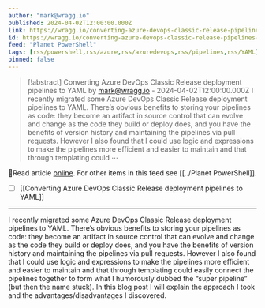 ```yaml
---
author: "mark@wragg.io"
published: 2024-04-02T12:00:00.000Z
link: https://wragg.io/converting-azure-devops-classic-release-pipelines-to-yaml/
id: https://wragg.io/converting-azure-devops-classic-release-pipelines-to-yaml
feed: "Planet PowerShell"
tags: [rss/powershell,rss/azure,rss/azuredevops,rss/pipelines,rss/YAML]
pinned: false
---
```

> [!abstract] Converting Azure DevOps Classic Release deployment pipelines to YAML by mark@wragg.io - 2024-04-02T12:00:00.000Z
> I recently migrated some Azure DevOps Classic Release deployment pipelines to YAML. There’s obvious benefits to storing your pipelines as code: they become an artifact in source control that can evolve and change as the code they build or deploy does, and you have the benefits of version history and maintaining the pipelines via pull requests. However I also found that I could use logic and expressions to make the pipelines more efficient and easier to maintain and that through templating could ⋯

🔗Read article [online](https://wragg.io/converting-azure-devops-classic-release-pipelines-to-yaml/). For other items in this feed see [[../Planet PowerShell]].

- [ ] [[Converting Azure DevOps Classic Release deployment pipelines to YAML]]
- - -
I recently migrated some Azure DevOps Classic Release deployment pipelines to YAML. There’s obvious benefits to storing your pipelines as code: they become an artifact in source control that can evolve and change as the code they build or deploy does, and you have the benefits of version history and maintaining the pipelines via pull requests. However I also found that I could use logic and expressions to make the pipelines more efficient and easier to maintain and that through templating could easily connect the pipelines together to form what I humorously dubbed the “super pipeline” (but then the name stuck). In this blog post I will explain the approach I took and the advantages/disadvantages I discovered.
